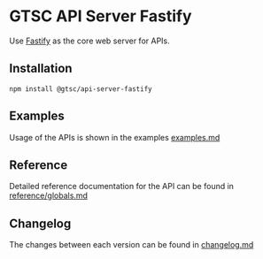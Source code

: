 # GTSC API Server Fastify

Use [Fastify](https://fastify.dev/) as the core web server for APIs.

## Installation

```shell
npm install @gtsc/api-server-fastify
```

## Examples

Usage of the APIs is shown in the examples [examples.md](examples.md)

## Reference

Detailed reference documentation for the API can be found in [reference/globals.md](reference/globals.md)

## Changelog

The changes between each version can be found in [changelog.md](changelog.md)
